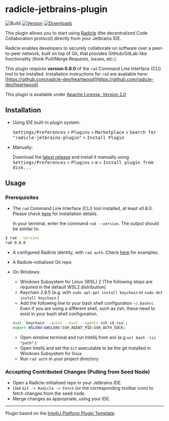 # radicle-jetbrains-plugin

![Build](https://github.com/cytechmobile/radicle-jetbrains-plugin/workflows/Build/badge.svg)
[![Version](https://img.shields.io/jetbrains/plugin/v/19664.svg)](https://plugins.jetbrains.com/plugin/19664)
[![Downloads](https://img.shields.io/jetbrains/plugin/d/19664.svg)](https://plugins.jetbrains.com/plugin/19664)


<!-- Plugin description -->

This plugin allows you to start using [Radicle](https://radicle.xyz) (the decentralized Code Collaboration protocol) directly from your Jetbrains IDE.

Radicle enables developers to securely collaborate on software over a peer-to-peer network, built on top of Git,
that provides GitHub/GitLab-like functionality (think Pull/Merge Requests, Issues, etc.).

This plugin requires **version 0.8.0** of the `rad` Command Line Interface (CLI) tool to be installed.
Installation instructions for `rad` are available here: [https://github.com/radicle-dev/heartwood](https://github.com/radicle-dev/heartwood)

This plugin is available under [Apache License, Version 2.0](https://www.apache.org/licenses/LICENSE-2.0)
<!-- Plugin description end -->

## Installation

- Using IDE built-in plugin system:
  
  <kbd>Settings/Preferences</kbd> > <kbd>Plugins</kbd> > <kbd>Marketplace</kbd> > <kbd>Search for "radicle-jetbrains-plugin"</kbd> >
  <kbd>Install Plugin</kbd>
  
- Manually:

  Download the [latest release](https://github.com/cytechmobile/radicle-jetbrains-plugin/releases/latest) and install it manually using
  <kbd>Settings/Preferences</kbd> > <kbd>Plugins</kbd> > <kbd>⚙️</kbd> > <kbd>Install plugin from disk...</kbd>

## Usage 

### Prerequisites

* The `rad` Command Line Interface (CLI) tool installed, at least v0.8.0. Please check [here](https://github.com/radicle-dev/heartwood) for installation details. 

  In your terminal, enter the command `rad --version`. The output should be similar to:
```bash
$ rad --version
rad 0.8.0
```
* A configured Radicle identity, with `rad auth`. Check [here](https://github.com/radicle-dev/heartwood/blob/master/radicle-cli/examples/rad-auth.md) for examples.
* A Radicle-initialised Git repo


* On Windows: 
  * Windows Subsystem for Linux (WSL) 2 (The following steps are required in the default WSL2 distribution)
  * Keychain 2.8.5 (e.g. with `sudo apt-get install keychain` or `sudo dnf install keychain` )
  * Add the following line to your bash shell configuration `~/.bashrc`. Even if you are using a different shell, such as zsh, these need to exist in your bash shell configuration.

  ```bash
  eval `keychain --quiet --eval --agents ssh id_rsa`;
  export WSLENV=$WSLENV:SSH_AGENT_PID:SSH_AUTH_SOCK;
  ```
  * Open window terminal and run Intellij from wsl (e.g ```wsl bash -lic "path"``` )
  * Open Intellij and set the ```Git``` executable to be the git installed in Windows Subsystem for linux
  * Run `rad auth` in your project directory


### Accepting Contributed Changes (Pulling from Seed Node)

* Open a Radicle-initialised repo in your Jetbrains IDE.
* Use `Git -> Radicle -> Fetch` (or the corresponding toolbar icon) to fetch changes from the seed node. 
* Merge changes as appropriate, using your IDE.

---
Plugin based on the [IntelliJ Platform Plugin Template][template].

[template]: https://github.com/JetBrains/intellij-platform-plugin-template
